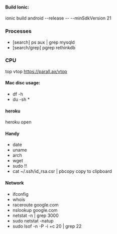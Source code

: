 #### Build Ionic:
ionic build android --release -- --minSdkVersion 21

### Processes
* [search] ps aux | grep mysqld
* [search/grep] pgrep rethinkdb

### CPU
top
vtop https://parall.ax/vtop

#### Mac disc usage:
* df -h
* du -sh *

#### heroku
heroku open

#### Handy
* date
* uname
* arch
* wget
* sudo !!
* cat ~/.ssh/id_rsa.csr | pbcopy  copy to clipboard

#### Network 
* ifconfig
* whois
* raceroute google.com
* nslookup google.com
* netstat -n | grep 3000
* sudo netstat -natup
* sudo lsof -n -P -i +c 20 | grep 22